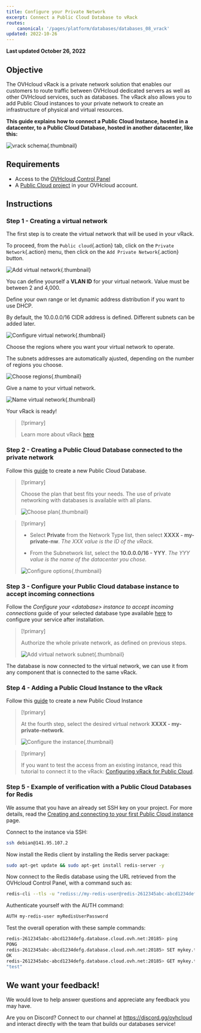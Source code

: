 ```yaml
---
title: Configure your Private Network
excerpt: Connect a Public Cloud Database to vRack
routes:
    canonical: '/pages/platform/databases/databases_08_vrack'
updated: 2022-10-26
---
```


**Last updated October 26, 2022**

## Objective

The OVHcloud vRack is a private network solution that enables our customers to route traffic between OVHcloud dedicated servers as well as other OVHcloud services, such as databases. The vRack also allows you to add Public Cloud instances to your private network to create an infrastructure of physical and virtual resources.

**This guide explains how to connect a Public Cloud Instance, hosted in a datacenter, to a Public Cloud Database, hosted in another datacenter, like this:**

![vrack schema](images/redis_tuto_02_vrack-20220829155628651.png){.thumbnail}

## Requirements

- Access to the [OVHcloud Control Panel](https://www.ovh.com/auth/?action=gotomanager&from=https://www.ovh.pl/&ovhSubsidiary=pl)
- A [Public Cloud project](https://www.ovhcloud.com/pl/public-cloud/) in your OVHcloud account.

## Instructions

### Step 1 - Creating a virtual network

The first step is to create the virtual network that will be used in your vRack.

To proceed, from the `Public cloud`{.action} tab, click on the `Private Network`{.action} menu, then click on the `Add Private Network`{.action} button.

![Add virtual network](images/redis_tuto_02_vrack-20220829161637685.png){.thumbnail}

You can define yourself a **VLAN ID** for your virtual network. Value must be between 2 and 4,000.

Define your own range or let dynamic address distribution if you want to use DHCP.

By default, the 10.0.0.0/16 CIDR address is defined. Different subnets can be added later.

![Configure virtual network](images/redis_tuto_02_vrack-20220829161937143.png){.thumbnail}

Choose the regions where you want your virtual network to operate.

The subnets addresses are automatically ajusted, depending on the number of regions you choose.

![Choose regions](images/redis_tuto_02_vrack-20220829162300168.png){.thumbnail}

Give a name to your virtual network.

![Name virtual network](images/redis_08_vrack_06.png){.thumbnail}

Your vRack is ready!

> [!primary]
>
> Learn more about vRack [here](/pages/platform/network-services/getting-started-07-creating-vrack)
>

### Step 2 - Creating a Public Cloud Database connected to the private network


Follow this [guide](/pages/platform/databases/databases_01_order_control_panel) to create a new Public Cloud Database.

> [!primary]
>
> Choose the plan that best fits your needs. The use of private networking with databases is available with all plans.
>
> ![Choose plan](images/databases_01_order_control_panel-2022072719143198.png){.thumbnail}
>

> [!primary]
>
> - Select **Private** from the Network Type list, then select **XXXX - my-private-nw**.
> *The XXX value is the ID of the vRack.*
>
> - From the Subnetwork list, select the **10.0.0.0/16 - YYY**.
> *The YYY value is the name of the datacenter you chose.*
>
> ![Configure options](images/redis_08_vrack_12.png){.thumbnail}
>


### Step 3 - Configure your Public Cloud database instance to accept incoming connections

Follow the *Configure your \<database> instance to accept incoming connections* guide of your selected database type available [here](/products/public-cloud-databases) to configure your service after installation.

> [!primary]
>
> Authorize the whole private network, as defined on previous steps.
>
>![Add virtual network subnet](images/redis_08_vrack_19.png){.thumbnail}
>

The database is now connected to the virtual network, we can use it from any component that is connected to the same vRack.

### Step 4 - Adding a Public Cloud Instance to the vRack

Follow this [guide](/pages/platform/public-cloud/public-cloud-first-steps) to create a new Public Cloud Instance


> [!primary]
>
> At the fourth step, select the desired virtual network **XXXX - my-private-network**.
>
> ![Configure the instance](images/redis_08_vrack_24.png){.thumbnail}
>

> [!primary]
>
>If you want to test the access from an existing instance, read this tutorial to connect it to the vRack: [Configuring vRack for Public Cloud](/pages/platform/network-services/getting-started-07-creating-vrack#in-case-of-an-existing-instance_2).
>

### Step 5 - Example of verification with a Public Cloud Databases for Redis

We assume that you have an already set SSH key on your project. For more details, read the [Creating and connecting to your first Public Cloud instance](/pages/platform/public-cloud/public-cloud-first-steps) page.

Connect to the instance via SSH:

```bash
ssh debian@141.95.107.2
```

Now install the Redis client by installing the Redis server package:

```bash
sudo apt-get update && sudo apt-get install redis-server -y
```

Now connect to the Redis database using the URL retrieved from the OVHcloud Control Panel, with a command such as:

```bash
redis-cli --tls -u "rediss://my-redis-user@redis-2612345abc-abcd1234defg.database.cloud.ovh.net:20185"
```

Authenticate yourself with the AUTH command:

```bash
AUTH my-redis-user myRedisUserPassword
```

Test the overall operation with these sample commands:

```bash
redis-2612345abc-abcd1234defg.database.cloud.ovh.net:20185> ping
PONG
redis-2612345abc-abcd1234defg.database.cloud.ovh.net:20185> SET mykey.test test
OK
redis-2612345abc-abcd1234defg.database.cloud.ovh.net:20185> GET mykey.test
"test"
```

## We want your feedback!

We would love to help answer questions and appreciate any feedback you may have.

Are you on Discord? Connect to our channel at <https://discord.gg/ovhcloud> and interact directly with the team that builds our databases service!
